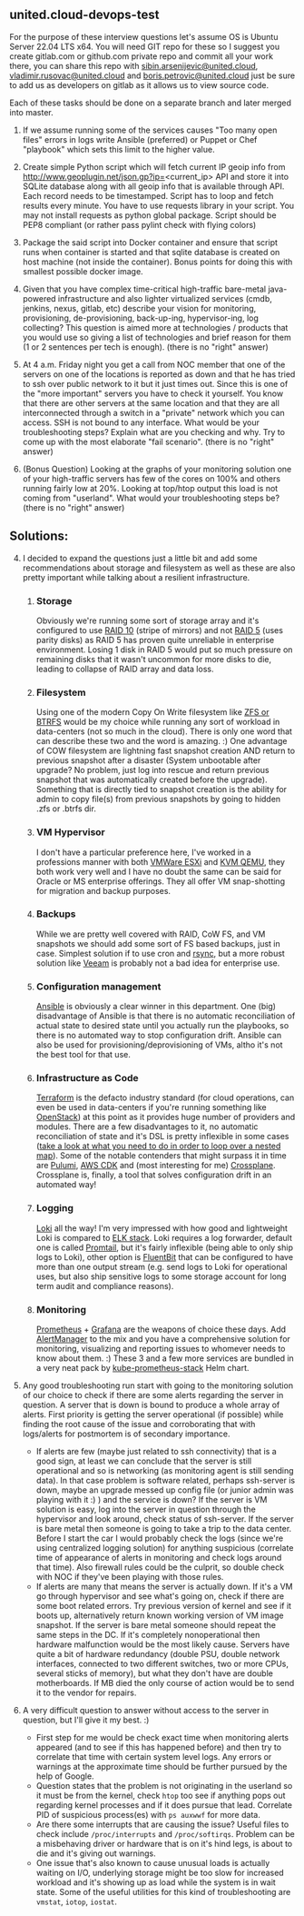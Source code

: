 ## united.cloud-devops-test

For the purpose of these interview questions let's assume OS is Ubuntu Server 22.04 LTS x64. You will need GIT repo for these so I suggest you create gitlab.com or github.com private repo and commit all your work there, you can share this repo with sibin.arsenijevic@united.cloud, vladimir.rusovac@united.cloud and boris.petrovic@united.cloud just be sure to add us as developers on gitlab as it allows us to view source code. 

Each of these tasks should be done on a separate branch and later merged into master.

1. If we assume running some of the services causes "Too many open files" errors in logs write Ansible (preferred) or Puppet or Chef "playbook" which sets this limit to the higher value.

2. Create simple Python script which will fetch current IP geoip info from http://www.geoplugin.net/json.gp?ip=<current_ip> API and store it into SQLite database along with all geoip info that is available through API. Each record needs to be timestamped. Script has to loop and fetch results every minute. You have to use requests library in your script. You may not install requests as python global package. Script should be PEP8 compliant (or rather pass pylint check with flying colors)

3. Package the said script into Docker container and ensure that script runs when container is started and that sqlite database is created on host machine (not inside the container). Bonus points for doing this with smallest possible docker image.

4. Given that you have complex time-critical high-traffic bare-metal java-powered infrastructure and also lighter virtualized services (cmdb, jenkins, nexus, gitlab, etc) describe your vision for monitoring, provisioning, de-provisioning, back-up-ing, hypervisor-ing, log collecting? This question is aimed more at technologies / products that you would use so giving a list of technologies and brief reason for them (1 or 2 sentences per tech is enough). (there is no "right" answer)

5. At 4 a.m. Friday night you get a call from NOC member that one of the servers on one of the locations is reported as down and that he has tried to ssh over public network to it but it just times out. Since this is one of the "more important" servers you have to check it yourself. You know that there are other servers at the same location and that they are all interconnected through a switch in a "private" network which you can access. SSH is not bound to any interface. What would be your troubleshooting steps? Explain what are you checking and why. Try to come up with the most elaborate "fail scenario". (there is no "right" answer)

6. (Bonus Question) Looking at the graphs of your monitoring solution one of your high-traffic servers has few of the cores on 100% and others running fairly low at 20%. Looking at top/htop output this load is not coming from "userland". What would your troubleshooting steps be? (there is no "right" answer)

## Solutions:

4. I decided to expand the questions just a little bit and add some recommendations about storage and filesystem as well as these are also pretty important while talking about a resilient infrastructure. 
    1. ### Storage
        Obviously we're running some sort of storage array and it's configured to use [RAID 10](https://www.diffen.com/difference/RAID-5-vs-RAID-10) (stripe of mirrors) and not [RAID 5](https://www.diffen.com/difference/RAID-5-vs-RAID-10) (uses parity disks) as RAID 5 has proven quite unreliable in enterprise environment. Losing 1 disk in RAID 5 would put so much pressure on remaining disks that it wasn't uncommon for more disks to die, leading to collapse of RAID array and data loss.
    2. ### Filesystem
        Using one of the modern Copy On Write filesystem like [ZFS or BTRFS](https://www.wundertech.net/btrfs-vs-zfs-comparison/) would be my choice while running any sort of workload in data-centers (not so much in the cloud). There is only one word that can describe these two and the word is amazing. :) One advantage of COW filesystem are lightning fast snapshot creation AND return to previous snapshot after a disaster (System unbootable after upgrade? No problem, just log into rescue and return previous snapshot that was automatically created before the upgrade). Something that is directly tied to snapshot creation is the ability for admin to copy file(s) from previous snapshots by going to hidden .zfs or .btrfs dir.
    3. ### VM Hypervisor
        I don't have a particular preference here, I've worked in a professions manner with both [VMWare ESXi](https://en.wikipedia.org/wiki/VMware_ESXi) and [KVM QEMU](https://en.wikipedia.org/wiki/QEMU), they both work very well and I have no doubt the same can be said for Oracle or MS enterprise offerings. They all offer VM snap-shotting for migration and backup purposes.
    4. ### Backups
        While we are pretty well covered with RAID, CoW FS, and VM snapshots we should add some sort of FS based backups, just in case. Simplest solution if to use cron and [rsync](https://linux.die.net/man/1/rsync), but a more robust solution like [Veeam](https://www.veeam.com/) is probably not a bad idea for enterprise use.
    5. ### Configuration management
        [Ansible](https://en.wikipedia.org/wiki/Ansible_(software)) is obviously a clear winner in this department. One (big) disadvantage of Ansible is that there is no automatic reconciliation of actual state to desired state until you actually run the playbooks, so there is no automated way to stop configuration drift. Ansible can also be used for provisioning/deprovisioning of VMs, altho it's not the best tool for that use.
    6. ### Infrastructure as Code
        [Terraform](https://www.terraform.io/) is the defacto industry standard (for cloud operations, can even be used in data-centers if you're running something like [OpenStack](https://www.openstack.org/)) at this point as it provides huge number of providers and modules. There are a few disadvantages to it, no automatic reconciliation of state and it's DSL is pretty inflexible in some cases ([take a look at what you need to do in order to loop over a nested map](https://stackoverflow.com/questions/63500554/terraform-iterate-over-nested-map)). Some of the notable contenders that might surpass it in time are [Pulumi](https://www.pulumi.com/docs/concepts/vs/terraform/), [AWS CDK](https://aws.amazon.com/cdk/) and (most interesting for me) [Crossplane](https://blog.crossplane.io/crossplane-vs-terraform/). Crossplane is, finally, a tool that solves configuration drift in an automated way!
    7. ### Logging
        [Loki](https://grafana.com/oss/loki/) all the way! I'm very impressed with how good and lightweight Loki is compared to [ELK stack](https://logz.io/learn/complete-guide-elk-stack/#what-elk-stack). Loki requires a log forwarder, default one is called [Promtail](https://grafana.com/docs/loki/latest/clients/promtail/), but it's fairly inflexible (being able to only ship logs to Loki), other option is [FluentBit](https://docs.fluentbit.io/manual/pipeline/outputs) that can be configured to have more than one output stream (e.g. send logs to Loki for operational uses, but also ship sensitive logs to some storage account for long term audit and compliance reasons).
    8. ### Monitoring
        [Prometheus](https://prometheus.io/) + [Grafana](https://grafana.com/) are the weapons of choice these days. Add [AlertManager](https://prometheus.io/docs/alerting/latest/alertmanager/) to the mix and you have a comprehensive solution for monitoring, visualizing and reporting issues to whomever needs to know about them. :) These 3 and a few more services are bundled in a very neat pack by [kube-prometheus-stack](https://github.com/prometheus-community/helm-charts/tree/main/charts/kube-prometheus-stack) Helm chart.

5. Any good troubleshooting run start with going to the monitoring solution of our choice to check if there are some alerts regarding the server in question. A server that is down is bound to produce a whole array of alerts. First priority is getting the server operational (if possible) while finding the root cause of the issue and corroborating that with logs/alerts for postmortem is of secondary importance.
    - If alerts are few (maybe just related to ssh connectivity) that is a good sign, at least we can conclude that the server is still operational and so is networking (as monitoring agent is still sending data). In that case problem is software related, perhaps ssh-server is down, maybe an upgrade messed up config file (or junior admin was playing with it :) ) and the service is down? If the server is VM solution is easy, log into the server in question through the hypervisor and look around, check status of ssh-server. If the server is bare metal then someone is going to take a trip to the data center. Before I start the car I would probably check the logs (since we're using centralized logging solution) for anything suspicious (correlate time of appearance of alerts in monitoring and check logs around that time). Also firewall rules could be the culprit, so double check with NOC if they've been playing with those rules.
    - If alerts are many that means the server is actually down. If it's a VM go through hypervisor and see what's going on, check if there are some boot related errors. Try previous version of kernel and see if it boots up, alternatively return known working version of VM image snapshot. If the server is bare metal someone should repeat the same steps in the DC. If it's completely nonoperational then hardware malfunction would be the most likely cause. Servers have quite a bit of hardware redundancy (double PSU, double network interfaces, connected to two different switches, two or more CPUs, several sticks of memory), but what they don't have are double motherboards. If MB died the only course of action would be to send it to the vendor for repairs.

6. A very difficult question to answer without access to the server in question, but I'll give it my best. :)
    - First step for me would be check exact time when monitoring alerts appeared (and to see if this has happened before) and then try to correlate that time with certain system level logs. Any errors or warnings at the approximate time should be further pursued by the help of Google.
    - Question states that the problem is not originating in the userland so it must be from the kernel, check `htop` too see if anything pops out regarding kernel processes and if it does pursue that lead. Correlate PID of suspicious process(es) with `ps auxwwf` for more data.
    - Are there some interrupts that are causing the issue? Useful files to check include `/proc/interrupts` and `/proc/softirqs`. Problem can be a misbehaving driver or hardware that is on it's hind legs, is about to die and it's giving out warnings.
    - One issue that's also known to cause unusual loads is actually waiting on I/O, underlying storage might be too slow for increased workload and it's showing up as load while the system is in wait state. Some of the useful utilities for this kind of troubleshooting are `vmstat`, `iotop`, `iostat`.
